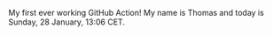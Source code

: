 My first ever working GitHub Action!
My name is Thomas and today is Sunday, 28 January, 13:06 CET. 
